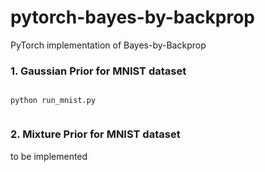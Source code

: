 # pytorch-bayes-by-backprop
PyTorch implementation of Bayes-by-Backprop<br>
### 1. Gaussian Prior for MNIST dataset
<code>
python run_mnist.py <br>
</code>

### 2. Mixture Prior for MNIST dataset
to be implemented
